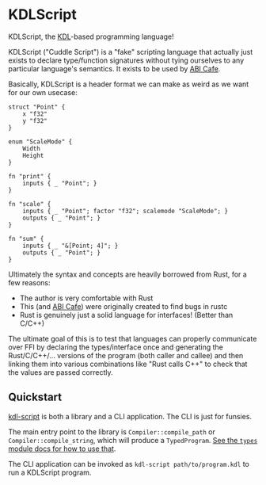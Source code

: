 # KDLScript

KDLScript, the [KDL](https://kdl.dev/)-based programming language!

KDLScript ("Cuddle Script") is a "fake" scripting language that actually just exists to declare type/function signatures without tying ourselves to any particular language's semantics. It exists to be used by [ABI Cafe](../intro.md).

Basically, KDLScript is a header format we can make as weird as we want for our own usecase:


```kdl
struct "Point" {
    x "f32"
    y "f32"
}

enum "ScaleMode" {
    Width
    Height
}

fn "print" {
    inputs { _ "Point"; }
}

fn "scale" {
    inputs { _ "Point"; factor "f32"; scalemode "ScaleMode"; }
    outputs { _ "Point"; }
}

fn "sum" {
    inputs { _ "&[Point; 4]"; }
    outputs { _ "Point"; }
}
```

Ultimately the syntax and concepts are heavily borrowed from Rust, for a few reasons:

* The author is very comfortable with Rust
* This (and [ABI Cafe](../intro.md)) were originally created to find bugs in rustc
* Rust is genuinely just a solid language for interfaces! (Better than C/C++)

The ultimate goal of this is to test that languages can properly communicate over
FFI by declaring the types/interface once and generating the Rust/C/C++/... versions
of the program (both caller and callee) and then linking them into various combinations like "Rust calls C++" to check that the values are passed correctly.



## Quickstart


[kdl-script](https://github.com/Gankra/abi-cafe/tree/main/kdl-script) is both a library and a CLI application. The CLI is just for funsies.

The main entry point to the library is `Compiler::compile_path` or `Compiler::compile_string`, which will produce a `TypedProgram`. [See the `types` module docs for how to use that](https://github.com/Gankra/abi-cafe/blob/main/kdl-script/src/types.rs).

The CLI application can be invoked as `kdl-script path/to/program.kdl` to run a KDLScript program.
